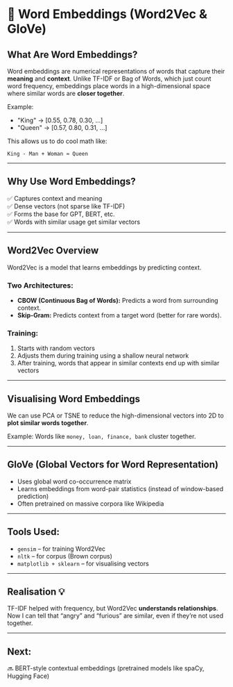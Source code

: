 # 🧠 Word Embeddings (Word2Vec & GloVe)

## What Are Word Embeddings?
Word embeddings are numerical representations of words that capture their **meaning** and **context**. Unlike TF-IDF or Bag of Words, which just count word frequency, embeddings place words in a high-dimensional space where similar words are **closer together**.

Example:
- "King" → [0.55, 0.78, 0.30, ...]
- "Queen" → [0.57, 0.80, 0.31, ...]

This allows us to do cool math like:
```
King - Man + Woman ≈ Queen
```

---

## Why Use Word Embeddings?
✅ Captures context and meaning  
✅ Dense vectors (not sparse like TF-IDF)  
✅ Forms the base for GPT, BERT, etc.  
✅ Words with similar usage get similar vectors  

---

## Word2Vec Overview

Word2Vec is a model that learns embeddings by predicting context.

### Two Architectures:
- **CBOW (Continuous Bag of Words):** Predicts a word from surrounding context.
- **Skip-Gram:** Predicts context from a target word (better for rare words).

### Training:
1. Starts with random vectors
2. Adjusts them during training using a shallow neural network
3. After training, words that appear in similar contexts end up with similar vectors

---

## Visualising Word Embeddings
We can use PCA or TSNE to reduce the high-dimensional vectors into 2D to **plot similar words together**.

Example:
Words like `money, loan, finance, bank` cluster together.

---

## GloVe (Global Vectors for Word Representation)
- Uses global word co-occurrence matrix
- Learns embeddings from word-pair statistics (instead of window-based prediction)
- Often pretrained on massive corpora like Wikipedia

---

## Tools Used:
- `gensim` – for training Word2Vec
- `nltk` – for corpus (Brown corpus)
- `matplotlib + sklearn` – for visualising vectors

---

## Realisation 💡
TF-IDF helped with frequency, but Word2Vec **understands relationships**. Now I can tell that “angry” and “furious” are similar, even if they’re not used together.

---

## Next:
🔜 BERT-style contextual embeddings (pretrained models like spaCy, Hugging Face)